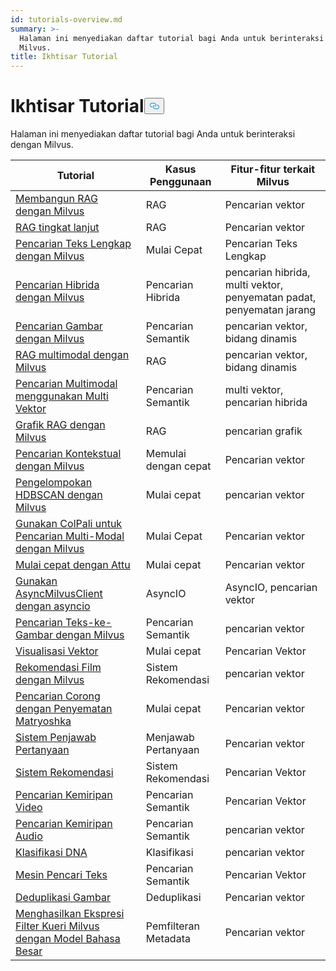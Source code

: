```yaml
---
id: tutorials-overview.md
summary: >-
  Halaman ini menyediakan daftar tutorial bagi Anda untuk berinteraksi dengan
  Milvus.
title: Ikhtisar Tutorial
---
```

<h1 id="Tutorials-Overview" class="common-anchor-header">Ikhtisar Tutorial<button data-href="#Tutorials-Overview" class="anchor-icon" translate="no">
      <svg translate="no"
        aria-hidden="true"
        focusable="false"
        height="20"
        version="1.1"
        viewBox="0 0 16 16"
        width="16"
      >
        <path
          fill="#0092E4"
          fill-rule="evenodd"
          d="M4 9h1v1H4c-1.5 0-3-1.69-3-3.5S2.55 3 4 3h4c1.45 0 3 1.69 3 3.5 0 1.41-.91 2.72-2 3.25V8.59c.58-.45 1-1.27 1-2.09C10 5.22 8.98 4 8 4H4c-.98 0-2 1.22-2 2.5S3 9 4 9zm9-3h-1v1h1c1 0 2 1.22 2 2.5S13.98 12 13 12H9c-.98 0-2-1.22-2-2.5 0-.83.42-1.64 1-2.09V6.25c-1.09.53-2 1.84-2 3.25C6 11.31 7.55 13 9 13h4c1.45 0 3-1.69 3-3.5S14.5 6 13 6z"
        ></path>
      </svg>
    </button></h1><p>Halaman ini menyediakan daftar tutorial bagi Anda untuk berinteraksi dengan Milvus.</p>
<table>
<thead>
<tr><th>Tutorial</th><th>Kasus Penggunaan</th><th>Fitur-fitur terkait Milvus</th></tr>
</thead>
<tbody>
<tr><td><a href="/docs/id/build-rag-with-milvus.md">Membangun RAG dengan Milvus</a></td><td>RAG</td><td>Pencarian vektor</td></tr>
<tr><td><a href="/docs/id/how_to_enhance_your_rag.md">RAG tingkat lanjut</a></td><td>RAG</td><td>Pencarian vektor</td></tr>
<tr><td><a href="/docs/id/full_text_search_with_milvus.md">Pencarian Teks Lengkap dengan Milvus</a></td><td>Mulai Cepat</td><td>Pencarian Teks Lengkap</td></tr>
<tr><td><a href="/docs/id/hybrid_search_with_milvus.md">Pencarian Hibrida dengan Milvus</a></td><td>Pencarian Hibrida</td><td>pencarian hibrida, multi vektor, penyematan padat, penyematan jarang</td></tr>
<tr><td><a href="/docs/id/image_similarity_search.md">Pencarian Gambar dengan Milvus</a></td><td>Pencarian Semantik</td><td>pencarian vektor, bidang dinamis</td></tr>
<tr><td><a href="/docs/id/multimodal_rag_with_milvus.md">RAG multimodal dengan Milvus</a></td><td>RAG</td><td>pencarian vektor, bidang dinamis</td></tr>
<tr><td><a href="/docs/id/multimodal_rag_with_milvus.md">Pencarian Multimodal menggunakan Multi Vektor</a></td><td>Pencarian Semantik</td><td>multi vektor, pencarian hibrida</td></tr>
<tr><td><a href="/docs/id/graph_rag_with_milvus.md">Grafik RAG dengan Milvus</a></td><td>RAG</td><td>pencarian grafik</td></tr>
<tr><td><a href="/docs/id/contextual_retrieval_with_milvus.md">Pencarian Kontekstual dengan Milvus</a></td><td>Memulai dengan cepat</td><td>Pencarian vektor</td></tr>
<tr><td><a href="/docs/id/hdbscan_clustering_with_milvus.md">Pengelompokan HDBSCAN dengan Milvus</a></td><td>Mulai cepat</td><td>pencarian vektor</td></tr>
<tr><td><a href="/docs/id/use_ColPali_with_milvus.md">Gunakan ColPali untuk Pencarian Multi-Modal dengan Milvus</a></td><td>Mulai Cepat</td><td>Pencarian vektor</td></tr>
<tr><td><a href="/docs/id/quickstart_with_attu.md">Mulai cepat dengan Attu</a></td><td>Mulai cepat</td><td>Pencarian vektor</td></tr>
<tr><td><a href="/docs/id/use-async-milvus-client-with-asyncio.md">Gunakan AsyncMilvusClient dengan asyncio</a></td><td>AsyncIO</td><td>AsyncIO, pencarian vektor</td></tr>
<tr><td><a href="/docs/id/text_image_search.md">Pencarian Teks-ke-Gambar dengan Milvus</a></td><td>Pencarian Semantik</td><td>pencarian vektor</td></tr>
<tr><td><a href="/docs/id/vector_visualization.md">Visualisasi Vektor</a></td><td>Mulai cepat</td><td>Pencarian Vektor</td></tr>
<tr><td><a href="/docs/id/movie_recommendation_with_milvus.md">Rekomendasi Film dengan Milvus</a></td><td>Sistem Rekomendasi</td><td>pencarian vektor</td></tr>
<tr><td><a href="/docs/id/funnel_search_with_matryoshka.md">Pencarian Corong dengan Penyematan Matryoshka</a></td><td>Mulai cepat</td><td>Pencarian vektor</td></tr>
<tr><td><a href="/docs/id/question_answering_system.md">Sistem Penjawab Pertanyaan</a></td><td>Menjawab Pertanyaan</td><td>Pencarian vektor</td></tr>
<tr><td><a href="/docs/id/recommendation_system.md">Sistem Rekomendasi</a></td><td>Sistem Rekomendasi</td><td>Pencarian Vektor</td></tr>
<tr><td><a href="/docs/id/video_similarity_search.md">Pencarian Kemiripan Video</a></td><td>Pencarian Semantik</td><td>Pencarian Vektor</td></tr>
<tr><td><a href="/docs/id/audio_similarity_search.md">Pencarian Kemiripan Audio</a></td><td>Pencarian Semantik</td><td>pencarian vektor</td></tr>
<tr><td><a href="/docs/id/dna_sequence_classification.md">Klasifikasi DNA</a></td><td>Klasifikasi</td><td>pencarian vektor</td></tr>
<tr><td><a href="/docs/id/text_search_engine.md">Mesin Pencari Teks</a></td><td>Pencarian Semantik</td><td>Pencarian Vektor</td></tr>
<tr><td><a href="/docs/id/image_deduplication_system.md">Deduplikasi Gambar</a></td><td>Deduplikasi</td><td>Pencarian vektor</td></tr>
<tr><td><a href="/docs/id/generating_milvus_query_filter_expressions.md">Menghasilkan Ekspresi Filter Kueri Milvus dengan Model Bahasa Besar</a></td><td>Pemfilteran Metadata</td><td>Pencarian vektor</td></tr>
</tbody>
</table>
